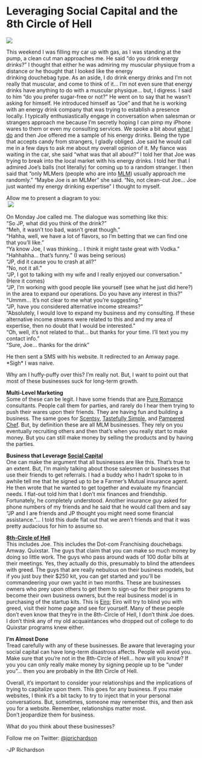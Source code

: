 <!--
id: 811177825
link: http://techneur.com/post/811177825/leveraging-social-capital-eight-circle-of-hell
slug: leveraging-social-capital-eight-circle-of-hell
date: Wed Jul 14 2010 10:45:00 GMT-0500 (CDT)
publish: 2010-07-014
tags: 
-->


Leveraging Social Capital and the 8th Circle of Hell
====================================================

![](http://media.tumblr.com/tumblr_l5jzreATVb1qzbc4f.jpg)

This weekend I was filling my car up with gas, as I was standing at the
pump, a clean cut man approaches me. He said “do you drink energy
drinks?” I thought that either he was admiring my muscular physique from
a distance or he thought that I looked like the energy
drinking douchebag type. As an aside, I do drink energy drinks and I’m
not really that muscular, and come to think of it… I’m not even sure
that energy drinks have anything to do with a muscular physique… but, I
digress. I said to him “do you prefer sugar-free or not?” He went on to
say that he wasn’t asking for himself. He introduced himself as “Joe”
and that he is working with an energy drink company that was trying to
establish a presence locally. I typically enthusiastically engage in
conversation when salesman or strangers approach me because I’m secretly
hoping I can pimp my iPhone wares to them or even my consulting
services. We spoke a bit about [what I do](http://reflect7.com) and then
Joe offered me a sample of his energy drinks. Being the type that
accepts candy from strangers, I gladly obliged. Joe said he would call
me in a few days to ask me about my overall opinion of it. My fiance was
waiting in the car, she said “what was that all about?” I told her that
Joe was trying to break into the local market with his energy drinks. I
told her that I admired Joe’s balls (not literally) for coming up to a
random stranger. I then said that “only MLMers (people who are into
[MLM](http://en.wikipedia.org/wiki/Multi-level_marketing)) usually
approach me randomly.” “Maybe Joe is an MLMer” she said. “No, not
clean-cut Joe… Joe just wanted my energy drinking expertise” I thought
to myself.

Allow me to present a diagram to you:\
 ![](http://media.tumblr.com/tumblr_l5jz9nGNxY1qzbc4f.png)

On Monday Joe called me. The dialogue was something like this:\
“So JP, what did you think of the drink?”\
“Meh, it wasn’t too bad, wasn’t great though.”\
“Hahha, well, we have a lot of flavors, so I’m betting that we can find
one that you’ll like.”\
“Ya know Joe, I was thinking… I think it might taste great with Vodka.”\
“Hahhahha… that’s funny.” (I was being serious)\
“JP, did it cause you to crash at all?”\
“No, not it all.”\
“JP, I got to talking with my wife and I really enjoyed our
conversation.” (Here it comes)\
“JP, I’m working with good people like yourself (see what he just did
here?) in the area to expand our operations. Do you have any interest in
this?”\
“Ummm… It’s not clear to me what you’re suggesting.”\
“JP, have you considered alternative income streams?”\
“Absolutely, I would love to expand my business and my consulting. If
these alternative income streams were related to this and and my area of
expertise, then no doubt that I would be interested.”\
“Oh, well, it’s not related to that… but thanks for your time. I’ll text
you my contact info.”\
“Sure, Joe… thanks for the drink”

He then sent a SMS with his website. It redirected to an Amway page.
\*Sigh\* I was naive.

Why am I huffy-puffy over this? I’m really not. But, I want to point out
that most of these businesses suck for long-term growth.

**Multi-Level Marketing**\
Some of these can be legit. I have some friends that are [Pure
Romance](http://pureromance.com/) consultants. People call them for
parties, and rarely do I hear them trying to push their wares upon their
friends. They are having fun and building a business. The same goes for
[Scentsy](http://www.scentsy.net/en-us/index.aspx), [Tastefully
Simple](http://www.tastefullysimple.com/Cultures/en-US/), and [Pampered
Chef](http://www.pamperedchef.com/). But, by definition these are all
MLM businesses. They rely on you eventually recruiting others and then
that’s when you really start to make money. But you can still make money
by selling the products and by having the parties.

**Business that Leverage [Social
Capital](http://www.thesimpledollar.com/2009/12/19/personal-finance-101-what-is-social-capital/)**\
One can make the argument that all businesses are like this. That’s true
to an extent. But, I’m mainly talking about those salesmen or businesses
that use their friends to get referrals. I had a buddy who I hadn’t
spoke to in awhile tell me that he signed up to be a Farmer’s Mutual
insurance agent. He then wrote that he wanted to get together and
evaluate my financial needs. I flat-out told him that I don’t mix
finances and friendship. Fortunately, he completely understood. Another
insurance guy asked for phone numbers of my friends and he said that he
would call them and say “JP and I are friends and JP thought you might
need some financial assistance.”… I told this dude flat out that we
aren’t friends and that it was pretty audacious for him to assume so.

**[8th-Circle of Hell](http://en.wikipedia.org/wiki/Circles_of_hell)**\
This includes Joe. This includes the Dot-com Franchising douchebags.
Amway. Quixstar. The guys that claim that you can make so much money by
doing so little work. The guys who pass around wads of 100 dollar bills
at their meetings. Yes, they actually do this, presumably to blind the
attendees with greed. The guys that are really nebulous on their
business models, but if you just buy their \$250 kit, you can get
started and you’ll be commandeering your own yacht in two months. These
are businesses owners who prey upon others to get them to sign-up for
their programs to become their own business owners, but the real
business model is in purchasing of the startup kits. This is
[Eiro](http://www.eiro.com/); Eiro will try to blind you with greed,
visit their home page and see for yourself. Many of these people don’t
even know that they’re in the 8th-Circle of Hell, I don’t think Joe
does. I don’t think any of my old acquaintances who dropped out of
college to do Quixstar programs knew either.

**I’m Almost Done**\
Tread carefully with any of these businesses. Be aware that leveraging
your social capital can have long-term disastrous affects. People will
avoid you. Make sure that you’re not in the 8th-Circle of Hell… how will
you know? If you you can only really make money by signing people up to
be “under you”… then you are probably in the 8th Circle of Hell.

Overall, it’s important to consider your relationships and the
implications of trying to capitalize upon them. This goes for any
business. If you make websites, I think it’s a bit tacky to try to
inject that in your personal conversations. But, sometimes, someone may
remember this, and then ask you for a website. Remember, relationships
matter most. Don’t jeopardize them for business.

What do you think about these businesses?

Follow me on Twitter: [@jprichardson](http://twitter.com/jprichardson)

-JP Richardson

